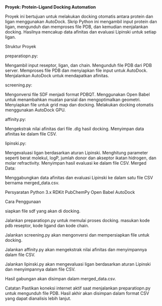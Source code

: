 **Proyek: Protein-Ligand Docking Automation**

Proyek ini bertujuan untuk melakukan docking otomatis antara protein dan ligan menggunakan AutoDock. Skrip Python ini mengambil input protein dan ligan, mengunduh dan memproses file PDB, dan kemudian menjalankan docking. Hasilnya mencakup data afinitas dan evaluasi Lipinski untuk setiap ligan.

Struktur Proyek

preparatiopn.py:

Mengambil input reseptor, ligan, dan chain.
Mengunduh file PDB dari PDB server.
Memproses file PDB dan menyiapkan file input untuk AutoDock.
Menjalankan AutoDock untuk mendapatkan afinitas.

screening.py:

Mengonversi file SDF menjadi format PDBQT.
Menggunakan Open Babel untuk menambahkan muatan parsial dan mengoptimalkan geometri.
Menyiapkan file untuk grid map dan docking.
Melakukan docking otomatis menggunakan AutoDock GPU.

affinity.py:

Mengekstrak nilai afinitas dari file .dlg hasil docking.
Menyimpan data afinitas ke dalam file CSV.

lipinski.py:

Mengevaluasi ligan berdasarkan aturan Lipinski.
Menghitung parameter seperti berat molekul, logP, jumlah donor dan akseptor ikatan hidrogen, dan molar refractivity.
Menyimpan hasil evaluasi ke dalam file CSV.
Merged Data:

Menggabungkan data afinitas dan evaluasi Lipinski ke dalam satu file CSV bernama merged_data.csv.

Persyaratan
Python 3.x
RDKit
PubChemPy
Open Babel
AutoDock

Cara Penggunaan

siapkan file sdf yang akan di docking.

Jalankan preparatiopn.py untuk memulai proses docking. masukan kode pdb reseptor, kode ligand dan kode chain.

Jalankan screening.py akan mengonversi dan mempersiapkan file untuk docking.

Jalankan affinity.py akan mengekstrak nilai afinitas dan menyimpannya dalam file CSV.

Jalankan lipinski.py akan mengevaluasi ligan berdasarkan aturan Lipinski dan menyimpannya dalam file CSV.

Hasil gabungan akan disimpan dalam merged_data.csv.

Catatan
Pastikan koneksi internet aktif saat menjalankan preparatiopn.py untuk mengunduh file PDB.
Hasil akhir akan disimpan dalam format CSV yang dapat dianalisis lebih lanjut.
